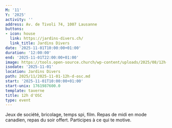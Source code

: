 ```yaml
---
M: '11'
Y: '2025'
activity: ''
address: Av. de Tivoli 74, 1007 Lausanne
buttons:
- icon: house
  link: https://jardins-divers.ch/
  link_title: Jardins Divers
date: '2025-11-01T10:00:00+01:00'
duration: '12:00:00'
end: '2025-11-01T22:00:00+01:00'
image: https://tools.open-source.church/wp-content/uploads/2025/08/12h-osc-horizontal.jpg
isodate: '2025-11-01'
location: Jardins Divers
path: 2025/11/2025-11-01-12h-d-osc.md
start: '2025-11-01T10:00:00+01:00'
start-unix: 1761987600.0
template: taverne
title: 12h d'OSC
type: event
---
```

Jeux de société, bricolage, temps spi, film. Repas de midi en mode canadien, repas du soir offert. Participes à ce qui te motive.